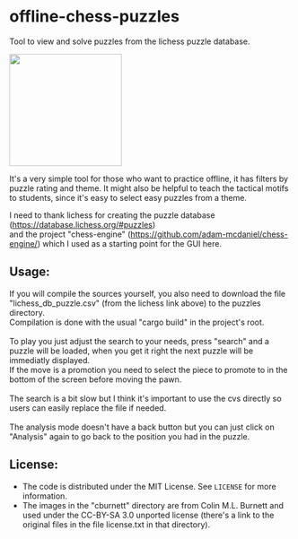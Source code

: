# offline-chess-puzzles
Tool to view and solve puzzles from the lichess puzzle database.

<img src="https://github.com/brianch/offline-chess-puzzles/blob/main/demo.gif" width="200"/>

It's a very simple tool for those who want to practice offline, it has filters by puzzle rating and theme. It might also be helpful to teach the tactical motifs to students, since it's easy to select easy puzzles from a theme.

I need to thank lichess for creating the puzzle database (https://database.lichess.org/#puzzles)<br/>
and the project "chess-engine" (https://github.com/adam-mcdaniel/chess-engine/) which I used as a starting point for the GUI here.

## Usage:
If you will compile the sources yourself, you also need to download the file "lichess_db_puzzle.csv" (from the lichess link above) to the puzzles directory.<br/>
Compilation is done with the usual "cargo build" in the project's root.<br/><br/>
To play you just adjust the search to your needs, press "search" and a puzzle will be loaded, when you get it right the next puzzle will be immediatly displayed.<br/>
If the move is a promotion you need to select the piece to promote to in the bottom of the screen before moving the pawn.<br/><br/>
The search is a bit slow but I think it's important to use the cvs directly so users can easily replace the file if needed.<br/><br/>
The analysis mode doesn't have a back button but you can just click on "Analysis" again to go back to the position you had in the puzzle.

## License:
- The code is distributed under the MIT License. See `LICENSE` for more information.<br/>
- The images in the "cburnett" directory are from Colin M.L. Burnett and used under the CC-BY-SA 3.0 unported license (there's a link to the original files in the file license.txt in that directory).
